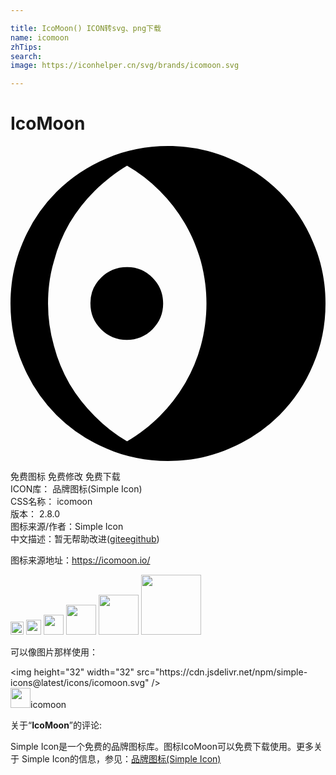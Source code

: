 ```yaml
---

title: IcoMoon() ICON转svg、png下载
name: icomoon
zhTips: 
search: 
image: https://iconhelper.cn/svg/brands/icomoon.svg

---
```


# IcoMoon  <small style="font-size: 60%;font-weight: 100"></small>

<div id="svg" class="svg-wrap">
<svg role="img" xmlns="http://www.w3.org/2000/svg" viewBox="0 0 24 24"><title>IcoMoon icon</title><path d="M12 0C10.34 0 8.79 .313 7.34 .938A12 12 0 0 0 3.5 3.5A12 12 0 0 0 .937 7.34C.313 8.79 0 10.34 0 12C0 13.66 .313 15.21 .938 16.66A12 12 0 0 0 3.5 20.5A12 12 0 0 0 7.34 23.06C8.79 23.69 10.34 24 12 24C13.66 24 15.21 23.69 16.66 23.06A12 12 0 0 0 20.5 20.5A12 12 0 0 0 23.06 16.66C23.69 15.21 24 13.66 24 12C24 10.34 23.69 8.79 23.06 7.34A12 12 0 0 0 20.5 3.5A12 12 0 0 0 16.66 .937C15.21 .313 13.66 0 12 0M8.88 1.5A11.65 11.65 0 0 1 11.37 3.42A12.31 12.31 0 0 1 13.27 5.87C13.8 6.77 14.2 7.73 14.5 8.77C14.78 9.8 14.93 10.88 14.93 12S14.78 14.2 14.5 15.23A11.71 11.71 0 0 1 13.27 18.13A12.31 12.31 0 0 1 11.37 20.58C10.62 21.33 9.79 21.96 8.88 22.5A11.91 11.91 0 0 1 6.42 20.58A12.31 12.31 0 0 1 4.5 18.13A11.71 11.71 0 0 1 3.31 15.23A11.63 11.63 0 0 1 2.86 12C2.86 10.88 3 9.8 3.31 8.77A11.71 11.71 0 0 1 4.5 5.87A12.31 12.31 0 0 1 6.42 3.42C7.17 2.67 8 2.04 8.88 1.5M8.86 9.23C8.09 9.23 7.44 9.5 6.9 10.04A2.67 2.67 0 0 0 6.09 12C6.09 12.77 6.36 13.42 6.9 13.96C7.44 14.5 8.09 14.77 8.86 14.77C9.63 14.77 10.28 14.5 10.82 13.96C11.36 13.42 11.63 12.77 11.63 12S11.36 10.58 10.82 10.04A2.67 2.67 0 0 0 8.86 9.23Z"/></svg>
</div>
<detail full-name='icomoon'></detail>

<div class="detail-page">
<p>
<span><span class="badge-success badge">免费图标</span> <span class="badge-success badge">免费修改</span>  <span class="badge-success badge">免费下载</span> </span>
<br/>
<span>
ICON库：
<span class="badge-secondary badge">品牌图标(Simple Icon)</span> 
</span>
<br/>
<span>
CSS名称：
<span class="badge-secondary badge">icomoon</span> 
</span>

<br/>
<span>
版本：
<span class="badge-secondary badge">2.8.0</span> 
</span>
<br/>
<span>图标来源/作者：<span class="badge-light badge">Simple Icon</span></span> 
<br/>
<span class="zh-detail">中文描述：暂无<span class="help-link"><span>帮助改进</span>(<a href="https://gitee.com/liuwave/icon-helper/edit/master/json/brands/icomoon.json" target="_blank" rel="noopener noreferrer">gitee</a><a href="https://github.com/liuwave/icon-helper/edit/master/json/brands/icomoon.json" target="_blank" rel="noopener noreferrer">github</a></span>)</span><br/>
</p>
</div><div class="description description alert alert-light"><p>图标来源地址：<a href="https://icomoon.io/" target="_blank" rel="noopener noreferrer">https://icomoon.io/</a></p></div>
<div class="alert alert-dark">
<img height="21" width="21" src="https://cdn.jsdelivr.net/npm/simple-icons@latest/icons/icomoon.svg" />
<img height="24" width="24" src="https://cdn.jsdelivr.net/npm/simple-icons@latest/icons/icomoon.svg" />
<img height="32" width="32" src="https://cdn.jsdelivr.net/npm/simple-icons@latest/icons/icomoon.svg" />
<img height="48" width="48" src="https://cdn.jsdelivr.net/npm/simple-icons@latest/icons/icomoon.svg" />
<img height="64" width="64" src="https://cdn.jsdelivr.net/npm/simple-icons@latest/icons/icomoon.svg" />
<img height="96" width="96" src="https://cdn.jsdelivr.net/npm/simple-icons@latest/icons/icomoon.svg" />

</div>
<div>
  <p>可以像图片那样使用：    
  </p>
  <div class="alert alert-primary" style="font-size: 14px">
    &lt;img height="32" width="32" src="https://cdn.jsdelivr.net/npm/simple-icons@latest/icons/icomoon.svg" /&gt;
    <copy-btn content='<img height="32" width="32" src="https://cdn.jsdelivr.net/npm/simple-icons@latest/icons/icomoon.svg" />'></copy-btn>
  </div>
  <div class="alert alert-secondary">
    <img height="32" width="32" src="https://cdn.jsdelivr.net/npm/simple-icons@latest/icons/icomoon.svg" />icomoon
    <copy-btn content="icomoon" btn-title="复制图标名称"></copy-btn>
  </div>
</div>
<div class="icon-detail__container">
<p>关于“<b>IcoMoon</b>”的评论:</p>
</div>
<Vssue title="关于“IcoMoon”的评论" />
<div><p>Simple Icon是一个免费的品牌图标库。图标IcoMoon可以免费下载使用。更多关于  Simple Icon的信息，参见：<a target="_blank" href="https://iconhelper.cn/brands.html">品牌图标(Simple Icon)</a>
</p></div>

